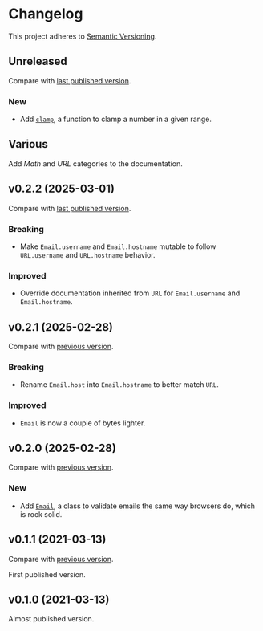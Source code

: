 # Changelog

This project adheres to [Semantic Versioning](https://semver.org/spec/v2.0.0.html).

## Unreleased

<!-- Nothing for now. -->

<!-- ⚠️ Before a new release, make sure the documentation doesn't contain any **unreleased** mention.  -->

Compare with [last published version](https://github.com/frontacles/frontacles/compare/0.2.2...main).

### New

- Add [`clamp`](https://github.com/frontacles/frontacles#clamp), a function to clamp a number in a given range.

## Various

Add _Math_ and _URL_ categories to the documentation.

## v0.2.2 (2025-03-01)

Compare with [last published version](https://github.com/frontacles/frontacles/compare/0.2.1...0.2.2).

### Breaking

- Make `Email.username` and `Email.hostname` mutable to follow `URL.username` and `URL.hostname` behavior.

### Improved

- Override documentation inherited from `URL` for `Email.username` and `Email.hostname`.

## v0.2.1 (2025-02-28)

Compare with [previous version](https://github.com/frontacles/frontacles/compare/0.2.0...0.2.1).

### Breaking

- Rename `Email.host` into `Email.hostname` to better match `URL`.

### Improved

- `Email` is now a couple of bytes lighter.

## v0.2.0 (2025-02-28)

Compare with [previous version](https://github.com/frontacles/frontacles/compare/dda10c3...0.2.0).

### New

- Add [`Email`](https://github.com/frontacles/frontacles#email), a class to validate emails the same way browsers do, which is rock solid.

## v0.1.1 (2021-03-13)

Compare with [previous version](https://github.com/frontacles/frontacles/compare/986c759...dda10c3).

First published version.

## v0.1.0 (2021-03-13)

Almost published version.
